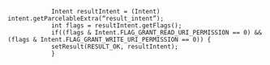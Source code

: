                 Intent resultIntent = (Intent) intent.getParcelableExtra(“result_intent”);
                int flags = resultIntent.getFlags();
                if((flags & Intent.FLAG_GRANT_READ_URI_PERMISSION == 0) && (flags & Intent.FLAG_GRANT_WRITE_URI_PERMISSION == 0)) {
                setResult(RESULT_OK, resultIntent);
                }